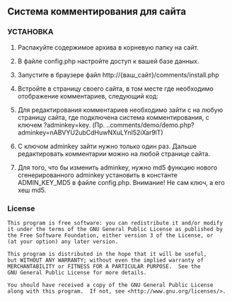 ## Система комментирования для сайта


### УСТАНОВКА

1. Распакуйте содержимое архива в корневую папку на сайт.
2. В файле config.php настройте доступ к вашей базе данных.
3. Запустите в браузере файл http://{ваш_сайт}/comments/install.php
4. Встройте в страницу своего сайта, в том месте где необходимо отображение комментариев, следующий код:

    <?php require implode(DIRECTORY_SEPARATOR, array($_SERVER['DOCUMENT_ROOT'], "comments", "controller.php")); ?>

5. Для редактирования комментариев необходимо зайти с на любую страницу сайта, где подключена система комментирования, с ключем ?adminkey=key. (Пр. ..comments/demo/demo.php?adminkey=nABVYU2ubCdHuwNXuLYnI52iXar9lT)
6. С ключом adminkey зайти нужно только один раз. Дальше редактировать комментарии можно на любой странице сайта.
6. Для того, что бы изменить adminkey, нужно md5 функцию нового сгенерированного adminkey установить в константе ADMIN_KEY_MD5 в файле config.php.
Внимание! Не сам ключ, а его хеш md5.


### License

    This program is free software: you can redistribute it and/or modify
    it under the terms of the GNU General Public License as published by
    the Free Software Foundation, either version 3 of the License, or
    (at your option) any later version.

    This program is distributed in the hope that it will be useful,
    but WITHOUT ANY WARRANTY; without even the implied warranty of
    MERCHANTABILITY or FITNESS FOR A PARTICULAR PURPOSE.  See the
    GNU General Public License for more details.

    You should have received a copy of the GNU General Public License
    along with this program.  If not, see <http://www.gnu.org/licenses/>.
